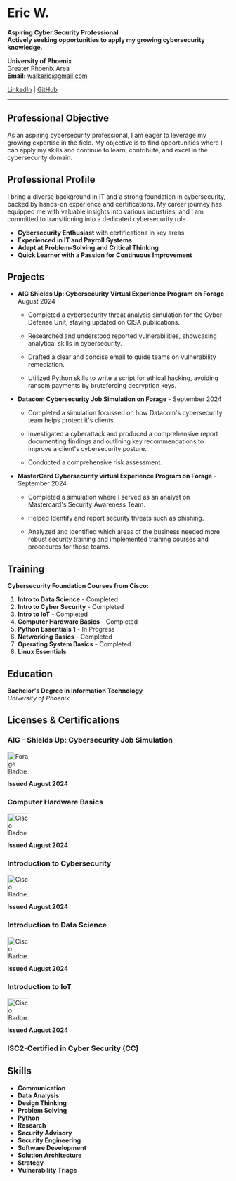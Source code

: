 # Eric W.

**Aspiring Cyber Security Professional**  
**Actively seeking opportunities to apply my growing cybersecurity knowledge.**

**University of Phoenix**  
Greater Phoenix Area  
**Email:** walkeric@gmail.com

[LinkedIn](https://www.linkedin.com/in/eric-w-8b51224) | [GitHub](https://github.com/Walkeric200)

---

## Professional Objective
As an aspiring cybersecurity professional, I am eager to leverage my growing expertise in the field. My objective is to find opportunities where I can apply my skills and continue to learn, contribute, and excel in the cybersecurity domain.

## Professional Profile
I bring a diverse background in IT and a strong foundation in cybersecurity, backed by hands-on experience and certifications. My career journey has equipped me with valuable insights into various industries, and I am committed to transitioning into a dedicated cybersecurity role.

- **Cybersecurity Enthusiast** with certifications in key areas
- **Experienced in IT and Payroll Systems**
- **Adept at Problem-Solving and Critical Thinking**
- **Quick Learner with a Passion for Continuous Improvement**

## Projects

- **AIG Shields Up: Cybersecurity Virtual Experience Program on Forage** -August 2024
  
  - Completed a cybersecurity threat analysis simulation for the Cyber Defense Unit, staying updated on CISA publications.
  
  - Researched and understood reported vulnerabilities, showcasing analytical skills in cybersecurity.
  
  - Drafted a clear and concise email to guide teams on vulnerability remediation.
  
  - Utilized Python skills to write a script for ethical hacking, avoiding ransom payments by bruteforcing decryption keys.

- **Datacom Cybersecurity Job Simulation on Forage** - September 2024

  - Completed a simulation focussed on how Datacom's cybersecurity team helps protect it's clients.
  
  - Investigated a cyberattack and produced a comprehensive report documenting findings and outlining key recommendations to improve a client's cybersecurity posture.
  
  - Conducted a comprehensive risk assessment.

- **MasterCard Cybersecurity virtual Experience Program on Forage** - September 2024

  - Completed a simulation where I served as an analyst on Mastercard's Security Awareness Team.
  
  - Helped Identify and report security threats such as phishing. 
  
  - Analyzed and identified which areas of the business needed more robust security training and implemented training courses and procedures for those teams. 
    
## Training

**Cybersecurity Foundation Courses from Cisco:**

1. **Intro to Data Science** - Completed
2. **Intro to Cyber Security** - Completed
3. **Intro to IoT** - Completed
4. **Computer Hardware Basics** - Completed
5. **Python Essentials 1** - In Progress
6. **Networking Basics** - Completed
7. **Operating System Basics** - Completed
8. **Linux Essentials**

## Education

**Bachelor's Degree in Information Technology**  
*University of Phoenix*  

## Licenses & Certifications

<div>
  <h3>AIG - Shields Up: Cybersecurity Job Simulation</h3>
  <img src="https://media.licdn.com/dms/image/v2/D560BAQEhb_j1_sDRJQ/company-logo_100_100/company-logo_100_100/0/1720817595519/theforage_logo?e=1732752000&v=beta&t=FBl_SbzanmZwYg0bsnd3bDWHFOe3QJ3OP0-vtcwGWEk" alt="Forage Badge" width="50" height="50">
  <p><strong>Issued August 2024</strong></p>
</div>

<div>
  <h3>Computer Hardware Basics</h3>
  <img src="https://i.ibb.co/nj1bXbm/cisco-thumbnail-image-hardware-basics.jpg" alt="Cisco Badge" width="50" height="50">
  <p><strong>Issued August 2024</strong></p>
</div>

<div>
  <h3>Introduction to Cybersecurity</h3>
  <img src="https://i.ibb.co/sw8YmRb/Intro-to-cybersecurity-image.png" alt="Cisco Badge" width="50" height="50">
  <p><strong>Issued August 2024</strong></p>
</div>

<div>
  <h3>Introduction to Data Science</h3>
  <img src="https://i.ibb.co/qMNrNdb/Intro-to-data-science-image.png" alt="Cisco Badge" width="50" height="50">
  <p><strong>Issued August 2024</strong></p>
</div>

<div>
  <h3>Introduction to IoT</h3>
  <img src="https://i.ibb.co/cyW6Vn6/Intro-to-IOT-image.png" alt="Cisco Badge" width="50" height="50">
  <p><strong>Issued August 2024</strong></p>
</div>

<div>
  <h3>ISC2-Certified in Cyber Security (CC)</h3>
  <!-- <img src="https://i.ibb.co/cyW6Vn6/Intro-to-IOT-image.png" alt="Cisco Badge" width="50" height="50">
  <p><strong>Issued August 2024</strong></p> -->
</div>

## Skills

- **Communication**
- **Data Analysis**
- **Design Thinking**
- **Problem Solving**
- **Python**
- **Research**
- **Security Advisory**
- **Security Engineering**
- **Software Development**
- **Solution Architecture**
- **Strategy**
- **Vulnerability Triage**
